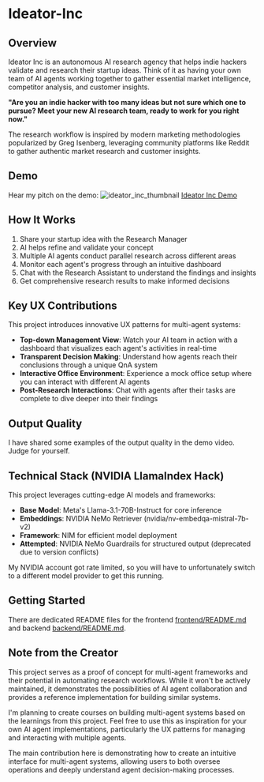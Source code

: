 # Ideator-Inc

## Overview

Ideator Inc is an autonomous AI research agency that helps indie hackers validate and research their startup ideas. Think of it as having your own team of AI agents working together to gather essential market intelligence, competitor analysis, and customer insights.

**"Are you an indie hacker with too many ideas but not sure which one to pursue? Meet your new AI research team, ready to work for you right now."**

The research workflow is inspired by modern marketing methodologies popularized by Greg Isenberg, leveraging community platforms like Reddit to gather authentic market research and customer insights.

## Demo

Hear my pitch on the demo:
![ideator_inc_thumbnail](https://github.com/user-attachments/assets/821902a4-5ceb-44b0-9895-d45afae6324c)
[Ideator Inc Demo](https://www.loom.com/share/4553e9b98ba143d3bc6895f286039703?sid=ff3ee1f0-181c-496a-8a0d-9f769cf2e5f6)

## How It Works

1. Share your startup idea with the Research Manager
2. AI helps refine and validate your concept
3. Multiple AI agents conduct parallel research across different areas
4. Monitor each agent's progress through an intuitive dashboard
5. Chat with the Research Assistant to understand the findings and insights
6. Get comprehensive research results to make informed decisions

## Key UX Contributions

This project introduces innovative UX patterns for multi-agent systems:

- **Top-down Management View**: Watch your AI team in action with a dashboard that visualizes each agent's activities in real-time
- **Transparent Decision Making**: Understand how agents reach their conclusions through a unique QnA system
- **Interactive Office Environment**: Experience a mock office setup where you can interact with different AI agents
- **Post-Research Interactions**: Chat with agents after their tasks are complete to dive deeper into their findings

## Output Quality

I have shared some examples of the output quality in the demo video. Judge for yourself.

## Technical Stack (NVIDIA LlamaIndex Hack)

This project leverages cutting-edge AI models and frameworks:

- **Base Model**: Meta's Llama-3.1-70B-Instruct for core inference
- **Embeddings**: NVIDIA NeMo Retriever (nvidia/nv-embedqa-mistral-7b-v2)
- **Framework**: NIM for efficient model deployment
- **Attempted**: NVIDIA NeMo Guardrails for structured output (deprecated due to version conflicts)

My NVIDIA account got rate limited, so you will have to unfortunately switch to a different model provider to get this running.

## Getting Started

There are dedicated README files for the frontend [frontend/README.md](./frontend/README.md) and backend [backend/README.md](./backend/README.md).

## Note from the Creator

This project serves as a proof of concept for multi-agent frameworks and their potential in automating research workflows. While it won't be actively maintained, it demonstrates the possibilities of AI agent collaboration and provides a reference implementation for building similar systems.

I'm planning to create courses on building multi-agent systems based on the learnings from this project. Feel free to use this as inspiration for your own AI agent implementations, particularly the UX patterns for managing and interacting with multiple agents.

The main contribution here is demonstrating how to create an intuitive interface for multi-agent systems, allowing users to both oversee operations and deeply understand agent decision-making processes.
